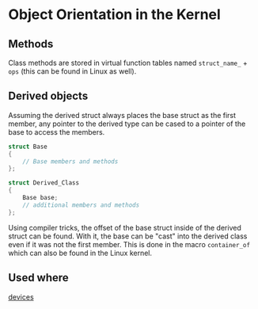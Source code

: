 # Object Orientation in the Kernel

## Methods

Class methods are stored in virtual function tables named `struct_name_` + `ops` (this can be found in Linux as well).

## Derived objects

Assuming the derived struct always places the base struct as the first member, any pointer to the derived type can be cased to a pointer of the base to access the members.

```C
struct Base
{
	// Base members and methods
};

struct Derived_Class
{
	Base base;
	// additional members and methods
};
```

Using compiler tricks, the offset of the base struct inside of the derived struct can be found. With it, the base can be "cast" into the derived class even if it was not the first member. This is done in the macro `container_of` which can also be found in the Linux kernel.


## Used where

[devices](../devices/devices.md)
